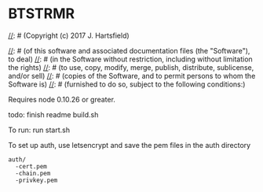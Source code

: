 # BTSTRMR
[//]: # (Copyright (c) 2017 J. Hartsfield)

[//]: # (Permission is hereby granted, free of charge, to any person obtaining a copy)
[//]: # (of this software and associated documentation files (the "Software"), to deal)
[//]: # (in the Software without restriction, including without limitation the rights)
[//]: # (to use, copy, modify, merge, publish, distribute, sublicense, and/or sell)
[//]: # (copies of the Software, and to permit persons to whom the Software is)
[//]: # (furnished to do so, subject to the following conditions:)

[//]: # (The above copyright notice and this permission notice shall be included in all)
[//]: # (copies or substantial portions of the Software.)

[//]: # (THE SOFTWARE IS PROVIDED "AS IS", WITHOUT WARRANTY OF ANY KIND, EXPRESS OR)
[//]: # (IMPLIED, INCLUDING BUT NOT LIMITED TO THE WARRANTIES OF MERCHANTABILITY,)
[//]: # (FITNESS FOR A PARTICULAR PURPOSE AND NONINFRINGEMENT. IN NO EVENT SHALL THE)
[//]: # (AUTHORS OR COPYRIGHT HOLDERS BE LIABLE FOR ANY CLAIM, DAMAGES OR OTHER)
[//]: # (LIABILITY, WHETHER IN AN ACTION OF CONTRACT, TORT OR OTHERWISE, ARISING FROM,)
[//]: # (OUT OF OR IN CONNECTION WITH THE SOFTWARE OR THE USE OR OTHER DEALINGS IN THE)
[//]: # (SOFTWARE.)


Requires node 0.10.26 or greater.

todo: finish readme
      build.sh


To run: run start.sh

To set up auth, use letsencrypt and save the pem files in the auth directory
```
auth/
  -cert.pem
  -chain.pem
  -privkey.pem
```
